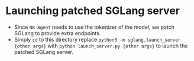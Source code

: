 # Launching patched SGLang server

* Since `NB-Agent` needs to use the tokenizer of the model, we patch SGLang to provide extra endpoints.
* Simply `cd` to this directory replace `python3 -m sglang.launch_server {other args}` with `python launch_server.py {other args}` to launch the patched SGLang server.